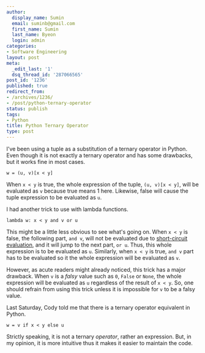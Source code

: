 ```yaml
---
author:
  display_name: Sumin
  email: suminb@gmail.com
  first_name: Sumin
  last_name: Byeon
  login: admin
categories:
- Software Engineering
layout: post
meta:
  _edit_last: '1'
  dsq_thread_id: '287066565'
post_id: '1236'
published: true
redirect_from:
- /archives/1236/
- /post/python-ternary-operator
status: publish
tags:
- Python
title: Python Ternary Operator
type: post
---
```

I've been using a tuple as a substitution of a ternary operator in Python. Even though it is not exactly a ternary operator and has some drawbacks, but it works fine in most cases.

~~~
w = (u, v)[x < y]
~~~

When `x < y` is true, the whole expression of the tuple, `(u, v)[x < y]`, will be evaluated as `v` because true means 1 here. Likewise, false will cause the tuple expression to be evaluated as `u`.

I had another trick to use with lambda functions.

~~~
lambda w: x < y and v or u
~~~

This might be a little less obvious to see what's going on. When `x < y` is false, the following part, `and v`, will not be evaluated due to [short-circuit evaluation](http://en.wikipedia.org/wiki/Short-circuit_evaluation), and it will jump to the next part, `or u`. Thus, this whole expression is to be evaluated as `u`. Similarly, when `x < y` is true, `and v` part has to be evaluated so it the whole expression will be evaluated as `v`. 

However, as acute readers might already noticed, this trick has a major drawback. When `v` is a *falsy* value such as `0`, `False` or `None`, the whole expression will be evaluated as `u` regardless of the result of `x < y`. So, one should refrain from using this trick unless it is impossible for `v` to be a falsy value.

Last Saturday, Cody told me that there is a ternary operator equivalent in Python.

~~~
w = v if x < y else u
~~~

Strictly speaking, it is not a ternary *operator*, rather an expression. But, in my opinion, it is more intuitive thus it makes it easier to maintain the code.

